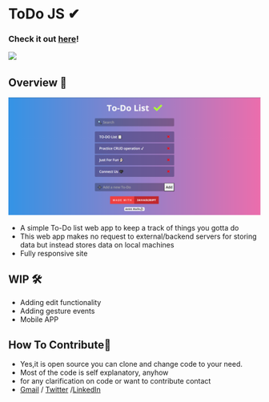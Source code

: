 # ToDo JS ✔

### Check it out [here]!

 <img src="https://forthebadge.com/images/badges/made-with-javascript.svg">

## Overview 👀

<img src="gitres/pic.png" >

- A simple To-Do list web app to keep a track of things you gotta do
- This web app makes no request to external/backend servers for storing data but instead stores data on local machines
- Fully responsive site

## WIP 🛠

- Adding edit functionality
- Adding gesture events
- Mobile APP

## How To Contribute🤝

- Yes,it is open source you can clone and change code to your need.
- Most of the code is self explanatory, anyhow
- for any clarification on code or want to contribute contact
- [Gmail] / [Twitter] /[LinkedIn]

[Gmail]: mailto:ankitmalik844903@gmail.com
[LinkedIn]: https://www.linkedin.com/in/ankitmalik84
[Twitter]: https://twitter.com/ankitmalik
[here]: https:/ToDo-JS/
